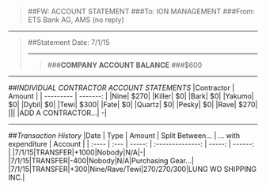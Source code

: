 > ##FW: ACCOUNT STATEMENT
> ###To: ION MANAGEMENT
> ###From: ETS Bank AG, AMS (no reply)

----------
>##Statement Date: 7/1/15
>***
>>###**COMPANY ACCOUNT BALANCE**
>>###$600


***

##*INDIVIDUAL CONTRACTOR ACCOUNT STATEMENTS*
|Contractor | Amount |
| --------- | -------: | 
|Nine|    $270|
|Killer|    $0|
|Bark|    $0|
|Yakumo|    $0|
|Dybil|    $0|
|Tewi|    $300|
|Fate|    $0|
|Quartz|    $0|
|Pesky|    $0|
|Rave|    $270|
|||
|ADD A CONTRACTOR...|    -|

***
##*Transaction History*
|Date 	| Type | Amount | Split Between... | ... with expenditure | Account |
| :---- | :--- | -----: | :--------------: | -----: | ------: |
|7/1/15|TRANSFER|+1000|Nobody|N/A|-|
|7/1/15|TRANSFER|-400|Nobody|N/A|Purchasing Gear...|
|7/1/15|TRANSFER|+300|Nine/Rave/Tewi|270/270/300|LUNG WO SHIPPING INC.|
